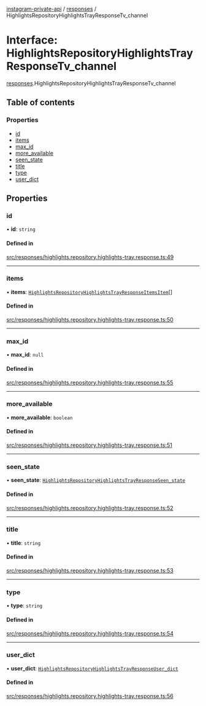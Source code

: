[instagram-private-api](../../README.md) / [responses](../../modules/responses.md) / HighlightsRepositoryHighlightsTrayResponseTv_channel

# Interface: HighlightsRepositoryHighlightsTrayResponseTv\_channel

[responses](../../modules/responses.md).HighlightsRepositoryHighlightsTrayResponseTv_channel

## Table of contents

### Properties

- [id](HighlightsRepositoryHighlightsTrayResponseTv_channel.md#id)
- [items](HighlightsRepositoryHighlightsTrayResponseTv_channel.md#items)
- [max\_id](HighlightsRepositoryHighlightsTrayResponseTv_channel.md#max_id)
- [more\_available](HighlightsRepositoryHighlightsTrayResponseTv_channel.md#more_available)
- [seen\_state](HighlightsRepositoryHighlightsTrayResponseTv_channel.md#seen_state)
- [title](HighlightsRepositoryHighlightsTrayResponseTv_channel.md#title)
- [type](HighlightsRepositoryHighlightsTrayResponseTv_channel.md#type)
- [user\_dict](HighlightsRepositoryHighlightsTrayResponseTv_channel.md#user_dict)

## Properties

### id

• **id**: `string`

#### Defined in

[src/responses/highlights.repository.highlights-tray.response.ts:49](https://github.com/Nerixyz/instagram-private-api/blob/4971f34/src/responses/highlights.repository.highlights-tray.response.ts#L49)

___

### items

• **items**: [`HighlightsRepositoryHighlightsTrayResponseItemsItem`](HighlightsRepositoryHighlightsTrayResponseItemsItem.md)[]

#### Defined in

[src/responses/highlights.repository.highlights-tray.response.ts:50](https://github.com/Nerixyz/instagram-private-api/blob/4971f34/src/responses/highlights.repository.highlights-tray.response.ts#L50)

___

### max\_id

• **max\_id**: ``null``

#### Defined in

[src/responses/highlights.repository.highlights-tray.response.ts:55](https://github.com/Nerixyz/instagram-private-api/blob/4971f34/src/responses/highlights.repository.highlights-tray.response.ts#L55)

___

### more\_available

• **more\_available**: `boolean`

#### Defined in

[src/responses/highlights.repository.highlights-tray.response.ts:51](https://github.com/Nerixyz/instagram-private-api/blob/4971f34/src/responses/highlights.repository.highlights-tray.response.ts#L51)

___

### seen\_state

• **seen\_state**: [`HighlightsRepositoryHighlightsTrayResponseSeen_state`](HighlightsRepositoryHighlightsTrayResponseSeen_state.md)

#### Defined in

[src/responses/highlights.repository.highlights-tray.response.ts:52](https://github.com/Nerixyz/instagram-private-api/blob/4971f34/src/responses/highlights.repository.highlights-tray.response.ts#L52)

___

### title

• **title**: `string`

#### Defined in

[src/responses/highlights.repository.highlights-tray.response.ts:53](https://github.com/Nerixyz/instagram-private-api/blob/4971f34/src/responses/highlights.repository.highlights-tray.response.ts#L53)

___

### type

• **type**: `string`

#### Defined in

[src/responses/highlights.repository.highlights-tray.response.ts:54](https://github.com/Nerixyz/instagram-private-api/blob/4971f34/src/responses/highlights.repository.highlights-tray.response.ts#L54)

___

### user\_dict

• **user\_dict**: [`HighlightsRepositoryHighlightsTrayResponseUser_dict`](HighlightsRepositoryHighlightsTrayResponseUser_dict.md)

#### Defined in

[src/responses/highlights.repository.highlights-tray.response.ts:56](https://github.com/Nerixyz/instagram-private-api/blob/4971f34/src/responses/highlights.repository.highlights-tray.response.ts#L56)
